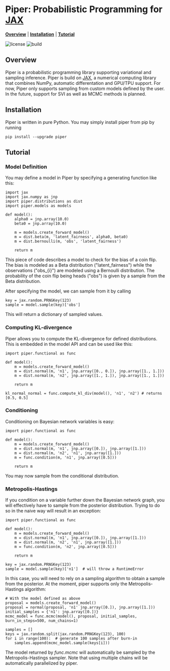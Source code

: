 # Piper: Probabilistic Programming for [JAX]

[**Overview**](#overview)
| [**Installation**](#installation)
| [**Tutorial**](#tutorial)

![license](https://img.shields.io/github/license/branislav1991/piper)
![build](https://img.shields.io/github/workflow/status/branislav1991/piper/Python%20package)

## Overview

Piper is a probabilistic programming library supporting variational and sampling inference. Piper is build on [JAX], a numerical computing library that combines NumPy, automatic differentation and GPU/TPU support. For now, Piper only supports sampling from custom models defined by the user. In the future, support for SVI as well as MCMC methods is planned.

## Installation

Piper is written in pure Python. You may simply install piper from pip by running

    pip install --upgrade piper

## Tutorial

### Model Definition

You may define a model in Piper by specifying a generating function like this:

    import jax
    import jax.numpy as jnp
    import piper.distributions as dist
    import piper.models as models

    def model():
        alpha0 = jnp.array(10.0)
        beta0 = jnp.array(10.0)
        
        m = models.create_forward_model()
        m = dist.beta(m, 'latent_fairness', alpha0, beta0)
        m = dist.bernoulli(m, 'obs', 'latent_fairness')

        return m
            
This piece of code describes a model to check for the bias of a coin flip. The bias
is modeled as a Beta distribution ("latent_fairness") while the observations
("obs_{i}") are modeled using a Bernoulli distribution. The probability of the 
coin flip being heads ("obs") is given by a sample from the Beta distribution.

After specifying the model, we can sample from it by calling

    key = jax.random.PRNGKey(123)
    sample = model.sample(key)['obs']
    
This will return a dictionary of sampled values.

### Computing KL-divergence

Piper allows you to compute the KL-divergence for defined distributions. This is
embedded in the model API and can be used like this:

    import piper.functional as func
    
    def model():
        m = models.create_forward_model()
        m = dist.normal(m, 'n1', jnp.array([0., 0.]), jnp.array([1., 1.]))
        m = dist.normal(m, 'n2', jnp.array([1., 1.]), jnp.array([1., 1.]))
        
        return m

    kl_normal_normal = func.compute_kl_div(model(), 'n1', 'n2') # returns [0.5, 0.5]
    
### Conditioning
    
Conditioning on Bayesian network variables is easy:

    import piper.functional as func

    def model():
        m = models.create_forward_model()
        m = dist.normal(m, 'n1', jnp.array([0.]), jnp.array([1.]))
        m = dist.normal(m, 'n2', 'n1', jnp.array([1.]))
        m = func.condition(m, 'n1', jnp.array([0.5]))
        
        return m
        
You may now sample from the conditional distribution.

### Metropolis-Hastings

If you condition on a variable further down the Bayesian network graph, you will
effectively have to sample from the posterior distribution. Trying to do so in the
naive way will result in an exception:

    import piper.functional as func

    def model():
        m = models.create_forward_model()
        m = dist.normal(m, 'n1', jnp.array([0.]), jnp.array([1.]))
        m = dist.normal(m, 'n2', 'n1', jnp.array([1.]))
        m = func.condition(m, 'n2', jnp.array([0.5]))
        
        return m
        
    key = jax.random.PRNGKey(123)
    sample = model.sample(key)['n1']  # will throw a RuntimeError
    
In this case, you will need to rely on a sampling algorithm to obtain a sample from the
posterior. At the moment, piper supports only the Metropolis-Hastings algorithm:

    # With the model defined as above
    proposal = models.create_forward_model()
    proposal = normal(proposal, 'n1' jnp.array([0.]), jnp.array([1.]))
    initial_samples = {'n1': jnp.array([0.])}
    mcmc_model = func.mcmc(model(), proposal, initial_samples, burn_in_steps=500, num_chains=1)

    samples = []
    keys = jax.random.split(jax.random.PRNGKey(123), 100)
    for i in range(100):  # generate 100 samples after burn-in
        samples.append(mcmc_model.sample(keys[i]))
        
The model returned by *func.mcmc* will automatically be sampled by the Metropolis-Hastings sampler. Note that using multiple chains will be
automatically parallelized by piper.

[JAX]: https://github.com/google/jax